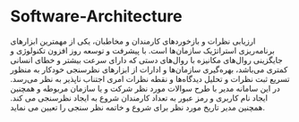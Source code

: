 # Software-Architecture
ارزیابی نظرات و بازخوردهای کارمندان و مخاطبان، یکی از مهمترین ابزارهای برنامه‌ریزی استراتژیک سازمان‌ها است. با پیشرفت و توسعه روز افزون تکنولوژی و جایگزینی روال‌های مکانیزه با روال‌های دستی که دارای سرعت بیشتر و خطای انسانی کمتری می‌باشد، بهره‌گیری سازمان‌ها و ادارات از ابزارهای نظرسنجی خودکار به منظور تسریع ثبت نظرات و تحلیل دیدگاه‌ها و نقطه نظرات امری اجتناب ناپذیر به نظر می‌رسد.
در این سامانه مدیر با طرح سوالات مورد نظر شرکت و یا سازمان مربوطه و همچنین ایجاد نام کاربری و رمز عبور به تعداد کارمندان شروع به ایجاد نظرسنجی می کند. همچنین مدیر تاریخ مورد نظر برای شروع و خاتمه نظر سنجی را تعیین می نماید.
